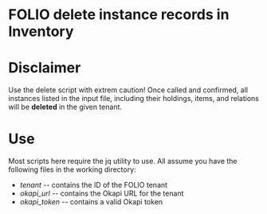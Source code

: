 # FOLIO delete instance records in Inventory

# Disclaimer

Use the delete script with extrem caution! Once called and confirmed, all instances listed in the input file, including their holdings, items, and relations will be **deleted** in the given tenant.

# Use

Most scripts here require the jq utility to use. All assume you have the following files in the working directory:

- *tenant* -- contains the ID of the FOLIO tenant
- *okapi_url* -- contains the Okapi URL for the tenant
- *okapi_token* -- contains a valid Okapi token
